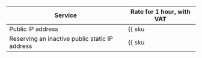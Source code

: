 | Service | Rate for 1 hour, with VAT |
| ----- | ----- |
| Public IP address | {{ sku|RUB|network.public_fips|string }} |
| Reserving an inactive public static IP address | {{ sku|RUB|network.public_fips.deallocated|string }} |